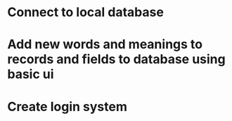 

# Connect to local database


# Add new words and meanings to records and fields to database using basic ui


# Create login system

